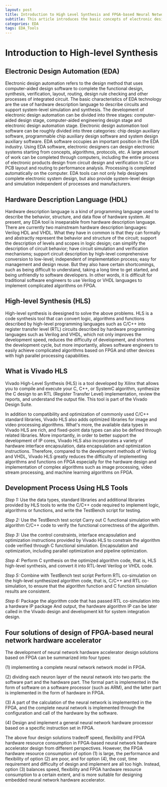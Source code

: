 ```yaml
---
layout: post
title: Introduction to High Level Synthesis and FPGA-based Neural Network Accelerator.md
subtitle: This article introduces the basic concepts of electronic design automation (EDA), hardware description language (HDL) and high-level synthesis (HLS), introduces the basic process of high-level synthesis and several ideas of neural network hardware accelerator design using one of the mainstream HLS tools - Vivado HLS.
categories: EDA
tags: EDA_Tools
---
```


# Introduction to High-level Synthesis

## Electronic Design Automation (EDA)

Electronic design automation refers to the design method that uses computer-aided design software to complete the functional design, synthesis, verification, layout, routing, design rule checking and other processes of integrated circuit. The basic characteristics of EDA technology are the use of hardware description language to describe circuits and support system-level simulation and synthesis. The development of electronic design automation can be divided into three stages: computer-aided design stage, computer-aided engineering design stage and electronic design automation stage. Electronic design automation tool software can be roughly divided into three categories: chip design auxiliary software, programmable chip auxiliary design software and system design auxiliary software. EDA software occupies an important position in the EDA industry. Using EDA software, electronic designers can design electronic systems starting from concepts, algorithms, protocols, etc. A large amount of work can be completed through computers, including the entire process of electronic products design from circuit design and verification to IC or PCB layout and routing to performance analysis. Processing is completed automatically on the computer. EDA tools can not only help designers complete electronic system design, but also provide system-level design and simulation independent of processes and manufacturers.

## Hardware Description Language (HDL)

Hardware description language is a kind of programming language used to describe the behavior, structure, and data flow of hardware system. At present, any EDA tool is inseparable from hardware description language. There are currently two mainstream hardware description languages: Verilog HDL and VHDL. What they have in common is that they can formally and abstractly represent the behavior and structure of the circuit; support the description of levels and scopes in logic design; can simplify the description of circuit behavior; have circuit simulation and verification mechanisms; support circuit description by high-level comprehensive conversion to low-level; independent of implementation process; easy for management and design reuse. But they also have certain shortcomings, such as being difficult to understand, taking a long time to get started, and being unfriendly to software developers. In other words, it is difficult for traditional software engineers to use Verilog or VHDL languages to implement complicated algorithms on FPGA.

## High-level Synthesis (HLS)

High-level synthesis is deesigned to solve the above problems. HLS is a code synthesis tool that can convert logic, algorithms and functions described by high-level programming languages such as C/C++ into register transfer level (RTL) circuits described by hardware programming languages such as Verilog and VHDL, which not only improves the development speed, reduces the difficulty of development, and shortens the development cycle, but more importantly, allows software engineers to easily achieve complicated algorithms based on FPGA and other devices with high parallel processing capabilities.

## What is Vivado HLS

Vivado High-Level Synthesis (HLS) is a tool developed by Xilinx that allows you to compile and execute your C, C++, or SystemC algorithm, synthesize the C design to an RTL (Register Transfer Level) implementation, review the reports, and understand the output file. This tool is part of the Vivado Design Suite.

In addition to compatibility and optimization of commonly used C/C++ standard libraries, Vivado HLS also adds optimized libraries for image and video processing algorithms. What's more, the available data types in Vivado HLS are rich, and fixed-point data types can also be defined through related libraries. More importantly, in order to better support the development of IP cores, Vivado HLS also incorporates a variety of hardware interface encapsulation, data encapsulation and optimization instructions. Therefore, compared to the development methods of Verilog and VHDL, Vivado HLS greatly reduces the difficulty of implementing algorithms and functions on FPGA especially for the hardware design and implementation of complex algorithms such as image processing, video stream processing, and machine learning algorithms on FPGA.

## Development Process Using HLS Tools

*Step 1:* Use the data types, standard libraries and additional libraries provided by HLS tools to write the C/C++ code required to implement logic, algorithms or functions, and write the TestBench script for testing. 

*Step 2:* Use the TestBench test script Carry out C functional simulation with algorithm C/C++ code to verify the functional correctness of the algorithm.  

*Step 3:* Use the control constraints, interface encapsulation and optimization instructions provided by Vivado HLS to constrain the algorithm code verified through C functional simulation. Encapsulation and optimization, including parallel optimization and pipeline optimization.  

*Step 4:* Perform C synthesis on the optimized algorithm code, that is, HLS high-level synthesis, and convert it into RTL-level Verilog or VHDL code.  

*Step 5:* Combine with TestBench test script Perform RTL co-simulation on the high-level synthesized algorithm code, that is, C/C++ and RTL co-simulation, to ensure that the algorithm function and C function simulation results are consistent.  

*Step 6:* Package the algorithm code that has passed RTL co-simulation into a hardware IP package And output, the hardware algorithm IP can be later called in the Vivado design and development kit for system integration design.

## Four solutions of design of FPGA-based neural network hardware accelerator

The development of neural network hardware accelerator design solutions based on FPGA can be summarized into four types:

(1) implementing a complete neural network network model in FPGA.  

(2) dividing each neuron layer of the neural network into two parts: the software part and the hardware part. The formal part is implemented in the form of software on a software processor (such as ARM), and the latter part is implemented in the form of hardware in FPGA.  

(3) A part of the calculation of the neural network is implemented in the FPGA, and the complete neural network is implemented through the configuration and call of the hardware by the software.  

(4) Design and implement a general neural network hardware processor based on a specific instruction set in FPGA. 

The above four design solutions tradeoff speed, flexibility and FPGA hardware resource consumption in FPGA-based neural network hardware accelerator design from different perspectives. However, the FPGA hardware resource consumption of option (1) is large, the performance and flexibility of option (2) are poor, and for option (4), the cost, time requirement and difficulty of design and implement are all too high. Instead, option (3) balances speed, flexibility and FPGA hardware resource consumption to a certain extent, and is more suitable for designing embedded neural network hardware accelerator.
